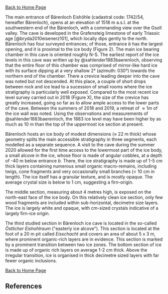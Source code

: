 [Back to Home Page](https://tr1813.github.io/ancient-ice-in-austria/descriptions/index.html)

The main entrance of Bärenloch Eishöhle (cadastral code: 1742/54, hereafter Bärenloch), opens at an elevation of 1518 m a.s.l. at the southwestern end of the Bärenloch, with a commanding view over the Gsoll valley. 
The cave is developed in the Grafensteig limestone of early Triassic age [@bryda2010eisenerz101], which locally dips gently to the north. 
Bärenloch has four surveyed entrances; of those, entrance *b* has the largest opening, and it is proximal to the ice body (Figure 2).
The main ice bearing chamber in this cave is oriented roughly N-S. 
The earliest report of the ice levels in this cave was written up by @sahlender1883baerenloch, observing that the entire floor of this chamber was comprised of mirror-like hard ice with its surface dipping at a very shallow 2° (azimuth: 030°) towards the northern end of the chamber.
There a crevice leading deeper into the cave was noted but not descended. 
At this place, a couple of short drops between rock and ice lead to a sucession of small rooms where the ice stratigraphy is particularly well exposed.
Compared to the most recent ice level survey carried out in 2018 (Figure X), the size of the crevice has greatly increased, going so far as to allow ample access to the lower parts of the cave. Between the summers of 2018 and 2019, a retreat of $\approx 1 m$ of the ice wall was noted.
Using the observations and measurements of @sahlender1883baerenloch, the 1883 ice level may have been higher by as much as 10 m than the top of the uppermost ice section at present.

Bärenloch hosts an ice body of modest dimensions ($\approx$ 22 m thick) whose geometry splits the main accessible stratigraphy in three segments, each modelled as a separate sequence.
A visit to the cave during the summer 2020 allowed for the first time access to the lowermost part of the ice body, a small alcove in the ice, whose floor is made of angular cobbles, at a depth of -40 m below entrance _b_.
There, the ice stratigraphy is made up of 1-5 cm thick layers containing numerous small organic macro-remains, including twigs, cone fragments and very occasionally small branches (< 10 cm in length).
The ice itself has a granular texture, and is mostly opaque. 
The average crystal size is below to 1 cm, suggesting a firn-origin.

The middle section, measuring about 4 metres high, is exposed on the north-east face of the ice body. 
On this relatively clean ice section, only few wood fragments are included within sub-horizontal, decimetre size layers.
The ice is largely white and opaque, with cm-sized crystals indicative of a largely firn-ice origin.

The third studied section in Bärenloch ice cave is located in the so-called _Östlicher Eishohlraum_ ("easterly ice alcove"). 
This section is located at the foot of a 20 m pit called _Eisschacht_ and covers an area of about 5 x 3 m, where prominent organic-rich layers are in evidence.
This section is marked by a prominent transition between two ice zones. 
The bottom section of ice is made up of organic rich layers on average 1-2 cm thick. 
Above the irregular transition, ice is organised in thick decimetre sized layers with far fewer organic inclusions.

[Back to Home Page](https://tr1813.github.io/ancient-ice-in-austria/descriptions/index.html)

## References